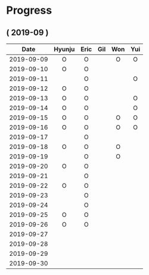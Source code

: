 # Progress

## ( 2019-09 )
| Date       | Hyunju | Eric | Gil | Won | Yui |
| :-:        |:-:     |:-:   |:-:  |:-:  |:-:  |
| 2019-09-09 |O       |O     |     |O    |O    |
| 2019-09-10 |O       |O     |     |     |     |
| 2019-09-11 |        |O     |     |     |O    |
| 2019-09-12 |O       |O     |     |     |     |
| 2019-09-13 |O       |O     |     |     |O    |
| 2019-09-14 |O       |O     |     |     |O    |
| 2019-09-15 |O       |O     |     |O    |O    |
| 2019-09-16 |O       |O     |     |O    |O    |
| 2019-09-17 |        |O     |     |     |     |
| 2019-09-18 |O       |O     |     |O    |     |
| 2019-09-19 |        |O     |     |O    |     |
| 2019-09-20 |O       |O     |     |     |     |
| 2019-09-21 |        |O     |     |     |     |
| 2019-09-22 |O       |O     |     |     |     |
| 2019-09-23 |        |O     |     |     |     |
| 2019-09-24 |        |O     |     |     |     |
| 2019-09-25 |O       |O     |     |     |     |
| 2019-09-26 |O       |O     |     |     |     |
| 2019-09-27 |        |      |     |     |     |
| 2019-09-28 |        |      |     |     |     |
| 2019-09-29 |        |      |     |     |     |
| 2019-09-30 |        |      |     |     |     |
